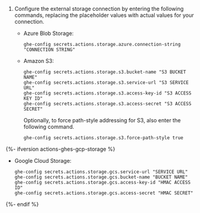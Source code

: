 1. Configure the external storage connection by entering the following commands, replacing the placeholder values with actual values for your connection.

   - Azure Blob Storage:

     ```shell copy
     ghe-config secrets.actions.storage.azure.connection-string "CONNECTION STRING"
     ```
   - Amazon S3:

     ```shell copy
     ghe-config secrets.actions.storage.s3.bucket-name "S3 BUCKET NAME"
     ghe-config secrets.actions.storage.s3.service-url "S3 SERVICE URL"
     ghe-config secrets.actions.storage.s3.access-key-id "S3 ACCESS KEY ID"
     ghe-config secrets.actions.storage.s3.access-secret "S3 ACCESS SECRET"
     ```

     Optionally, to force path-style addressing for S3, also enter the following command.

     ```shell copy
     ghe-config secrets.actions.storage.s3.force-path-style true
     ```
{%- ifversion actions-ghes-gcp-storage %}
   - Google Cloud Storage:

     ```shell copy
     ghe-config secrets.actions.storage.gcs.service-url "SERVICE URL"
     ghe-config secrets.actions.storage.gcs.bucket-name "BUCKET NAME"
     ghe-config secrets.actions.storage.gcs.access-key-id "HMAC ACCESS ID"
     ghe-config secrets.actions.storage.gcs.access-secret "HMAC SECRET"
     ```
{%- endif %}

